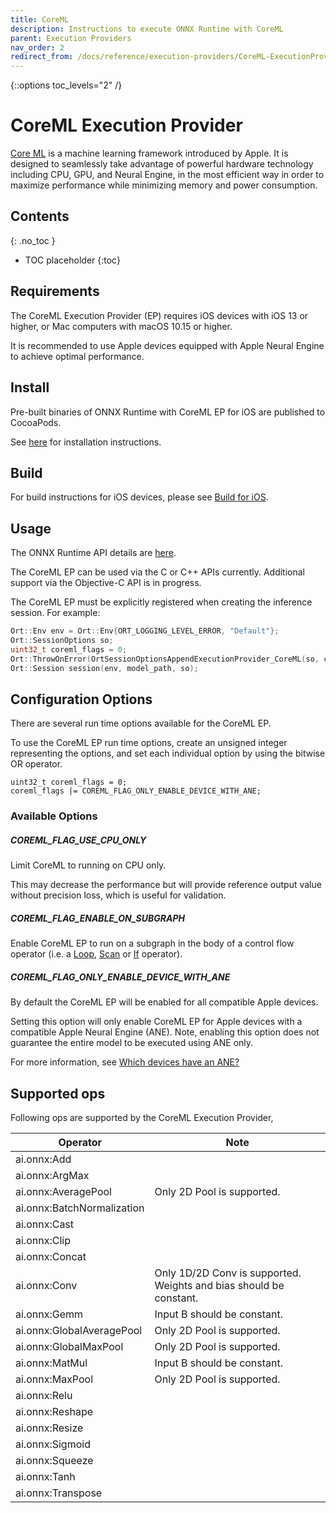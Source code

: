 ```yaml
---
title: CoreML
description: Instructions to execute ONNX Runtime with CoreML
parent: Execution Providers
nav_order: 2
redirect_from: /docs/reference/execution-providers/CoreML-ExecutionProvider
---
```

{::options toc_levels="2" /}

# CoreML Execution Provider

[Core ML](https://developer.apple.com/machine-learning/core-ml/) is a machine learning framework introduced by Apple. It is designed to seamlessly take advantage of powerful hardware technology including CPU, GPU, and Neural Engine, in the most efficient way in order to maximize performance while minimizing memory and power consumption.

## Contents
{: .no_toc }

* TOC placeholder
{:toc}

## Requirements

The CoreML Execution Provider (EP) requires iOS devices with iOS 13 or higher, or Mac computers with macOS 10.15 or higher.

It is recommended to use Apple devices equipped with Apple Neural Engine to achieve optimal performance.

## Install

Pre-built binaries of ONNX Runtime with CoreML EP for iOS are published to CocoaPods.

See [here](../install/index.md#install-on-ios) for installation instructions.

## Build

For build instructions for iOS devices, please see [Build for iOS](../build/ios.md#coreml-execution-provider).

## Usage

The ONNX Runtime API details are [here](../api).

The CoreML EP can be used via the C or C++ APIs currently. Additional support via the Objective-C API is in progress.

The CoreML EP must be explicitly registered when creating the inference session. For example:

```C++
Ort::Env env = Ort::Env{ORT_LOGGING_LEVEL_ERROR, "Default"};
Ort::SessionOptions so;
uint32_t coreml_flags = 0;
Ort::ThrowOnError(OrtSessionOptionsAppendExecutionProvider_CoreML(so, coreml_flags));
Ort::Session session(env, model_path, so);
```

## Configuration Options

There are several run time options available for the CoreML EP.

To use the CoreML EP run time options, create an unsigned integer representing the options, and set each individual option by using the bitwise OR operator.

```
uint32_t coreml_flags = 0;
coreml_flags |= COREML_FLAG_ONLY_ENABLE_DEVICE_WITH_ANE;
```

### Available Options

##### COREML_FLAG_USE_CPU_ONLY

Limit CoreML to running on CPU only.

This may decrease the performance but will provide reference output value without precision loss, which is useful for validation.

#####  COREML_FLAG_ENABLE_ON_SUBGRAPH

Enable CoreML EP to run on a subgraph in the body of a control flow operator (i.e. a [Loop](https://github.com/onnx/onnx/blob/master/docs/Operators.md#loop), [Scan](https://github.com/onnx/onnx/blob/master/docs/Operators.md#scan) or [If](https://github.com/onnx/onnx/blob/master/docs/Operators.md#if) operator).

##### COREML_FLAG_ONLY_ENABLE_DEVICE_WITH_ANE

By default the CoreML EP will be enabled for all compatible Apple devices.

Setting this option will only enable CoreML EP for Apple devices with a compatible Apple Neural Engine (ANE).
Note, enabling this option does not guarantee the entire model to be executed using ANE only.

For more information, see [Which devices have an ANE?](https://github.com/hollance/neural-engine/blob/master/docs/supported-devices.md)

## Supported ops
Following ops are supported by the CoreML Execution Provider,

|Operator|Note|
|--------|------|
|ai.onnx:Add||
|ai.onnx:ArgMax||
|ai.onnx:AveragePool|Only 2D Pool is supported.|
|ai.onnx:BatchNormalization||
|ai.onnx:Cast||
|ai.onnx:Clip||
|ai.onnx:Concat||
|ai.onnx:Conv|Only 1D/2D Conv is supported.<br/>Weights and bias should be constant.|
|ai.onnx:Gemm|Input B should be constant.|
|ai.onnx:GlobalAveragePool|Only 2D Pool is supported.|
|ai.onnx:GlobalMaxPool|Only 2D Pool is supported.|
|ai.onnx:MatMul|Input B should be constant.|
|ai.onnx:MaxPool|Only 2D Pool is supported.|
|ai.onnx:Relu||
|ai.onnx:Reshape||
|ai.onnx:Resize||
|ai.onnx:Sigmoid||
|ai.onnx:Squeeze||
|ai.onnx:Tanh||
|ai.onnx:Transpose||
